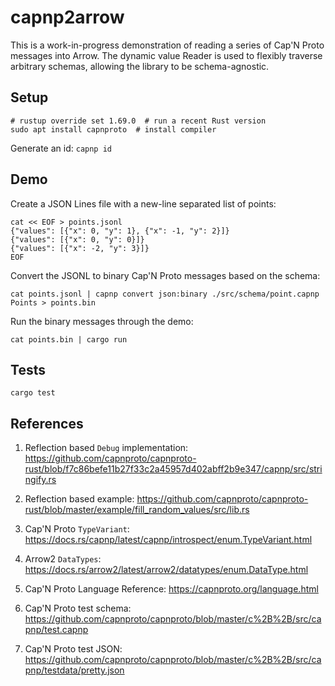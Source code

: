 # capnp2arrow

This is a work-in-progress demonstration of reading a series of Cap'N Proto messages into Arrow. The dynamic value Reader is used to flexibly traverse arbitrary schemas, allowing the library to be schema-agnostic.

## Setup

```
# rustup override set 1.69.0  # run a recent Rust version
sudo apt install capnproto  # install compiler
```

Generate an id: `capnp id`

## Demo

Create a JSON Lines file with a new-line separated list of points:
```
cat << EOF > points.jsonl
{"values": [{"x": 0, "y": 1}, {"x": -1, "y": 2}]}
{"values": [{"x": 0, "y": 0}]}
{"values": [{"x": -2, "y": 3}]}
EOF
```

Convert the JSONL to binary Cap'N Proto messages based on the schema:
```
cat points.jsonl | capnp convert json:binary ./src/schema/point.capnp Points > points.bin
```

Run the binary messages through the demo:
```
cat points.bin | cargo run
```

## Tests

```
cargo test
```

## References

1. Reflection based `Debug` implementation: https://github.com/capnproto/capnproto-rust/blob/f7c86befe11b27f33c2a45957d402abff2b9e347/capnp/src/stringify.rs

2. Reflection based example: https://github.com/capnproto/capnproto-rust/blob/master/example/fill_random_values/src/lib.rs

3. Cap'N Proto `TypeVariant`: https://docs.rs/capnp/latest/capnp/introspect/enum.TypeVariant.html

4. Arrow2 `DataTypes`: https://docs.rs/arrow2/latest/arrow2/datatypes/enum.DataType.html

5. Cap'N Proto Language Reference: https://capnproto.org/language.html

6. Cap'N Proto test schema: https://github.com/capnproto/capnproto/blob/master/c%2B%2B/src/capnp/test.capnp

7. Cap'N Proto test JSON: https://github.com/capnproto/capnproto/blob/master/c%2B%2B/src/capnp/testdata/pretty.json
